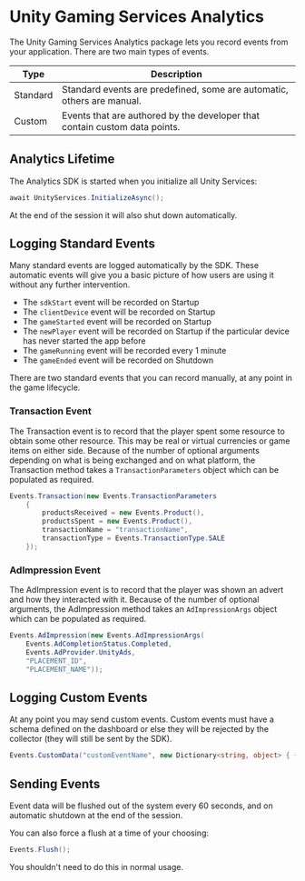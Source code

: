 # Unity Gaming Services Analytics

The Unity Gaming Services Analytics package lets you record events from your application. There are
two main types of events.

Type     | Description
---------|------------------------------------------------------------------------------
Standard | Standard events are predefined, some are automatic, others are manual.
Custom   | Events that are authored by the developer that contain custom data points.

## Analytics Lifetime

The Analytics SDK is started when you initialize all Unity Services:

```cs
await UnityServices.InitializeAsync();
```

At the end of the session it will also shut down automatically.

## Logging Standard Events

Many standard events are logged automatically by the SDK. These automatic events will give you a basic picture
of how users are using it without any further intervention.

- The `sdkStart` event will be recorded on Startup
- The `clientDevice` event will be recorded on Startup
- The `gameStarted` event will be recorded on Startup
- The `newPlayer` event will be recorded on Startup if the particular device has never started the app before
- The `gameRunning` event will be recorded every 1 minute
- The `gameEnded` event will be recorded on Shutdown

There are two standard events that you can record manually, at any point in the game lifecycle.

### Transaction Event

The Transaction event is to record that the player spent some resource to obtain some other resource.
This may be real or virtual currencies or game items on either side. Because of the number of optional
arguments depending on what is being exchanged and on what platform, the Transaction method takes
a `TransactionParameters` object which can be populated as required.

```cs
Events.Transaction(new Events.TransactionParameters
	{
		productsReceived = new Events.Product(),
		productsSpent = new Events.Product(),
		transactionName = "transactionName",
		transactionType = Events.TransactionType.SALE
	});
```

### AdImpression Event

The AdImpression event is to record that the player was shown an advert and how they interacted with it.
Because of the number of optional arguments, the AdImpression method takes an `AdImpressionArgs` object
which can be populated as required.

```cs
Events.AdImpression(new Events.AdImpressionArgs(
	Events.AdCompletionStatus.Completed,
	Events.AdProvider.UnityAds,
	"PLACEMENT_ID",
	"PLACEMENT_NAME"));
```

## Logging Custom Events

At any point you may send custom events. Custom events must have a schema defined on the dashboard
or else they will be rejected by the collector (they will still be sent by the SDK).

```cs
Events.CustomData("customEventName", new Dictionary<string, object> { { "parameter": "value" } });
```

## Sending Events

Event data will be flushed out of the system every 60 seconds, and on automatic shutdown at the end of the session.

You can also force a flush at a time of your choosing:

```cs
Events.Flush();
```

You shouldn't need to do this in normal usage.
